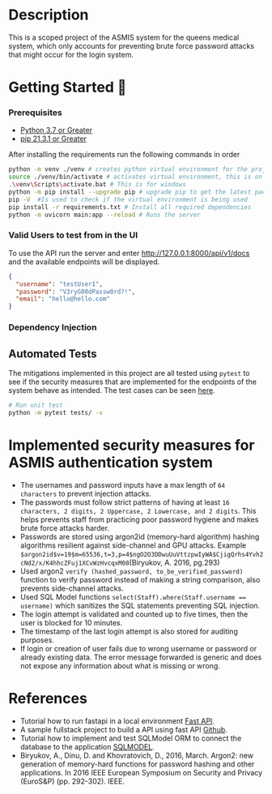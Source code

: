 # Description

This is a scoped project of the ASMIS system for the queens medical system, which only accounts for preventing brute
force
password attacks that might occur for the login system.

# Getting Started 🚀

### Prerequisites
* <a href=https://www.python.org/downloads/release/python-370/> Python 3.7 or Greater</a>
* <a href=https://pip.pypa.io/en/stable/installation/> pip 21.3.1 or Greater</a>

After installing the requirements run the following commands in order
```bash
python -m venv ./venv # creates python virtual environment for the project
source ./venv/bin/activate # activates virtual environment, this is on mac or linux
.\venv\Scripts\activate.bat # This is for windows
python -m pip install --upgrade pip # upgrade pip to get the latest packages
pip -V  #Is used to check if the virtual environment is being used 
pip install -r requirements.txt # Install all required dependencies
python -m uvicorn main:app --reload # Runs the server
```

### Valid Users to test from in the UI

To use the API run the server and enter http://127.0.0.1:8000/api/v1/docs and the available endpoints will be displayed.

```json
{
  "username": "testUser1",
  "password": "V3ryG00dPassw0rd?!",
  "email": "hello@hello.com"
}
```

### Dependency Injection

## Automated Tests
The mitigations implemented in this project are all tested using ```pytest``` to see if the security measures that are implemented
for the endpoints of the system behave as intended. The test cases can be seen [here](./tests).

```bash
# Run unit test
python -m pytest tests/ -v 
```
# Implemented security measures for ASMIS authentication system

* The usernames and password inputs have a max length of ```64 characters``` to prevent injection attacks.
* The passwords must follow strict patterns of having at least ```16 characters, 2 digits, 2 Uppercase, 2 Lowercase, and 2 digits```.
This helps prevents staff from practicing poor password hygiene and makes brute force attacks harder.
* Passwords are stored using argon2id (memory-hard algorithm) hashing algorithms resilient against side-channel and GPU attacks.
  Example ```$argon2id$v=19$m=65536,t=3,p=4$ngO2O3DDwuUuVttzpwIyWA$CjigQrhs4Yvh2cNd2/x/K4hhcZFuj1XCvWzHvcqxM08```(Biryukov, A. 2016, pg.293)
* Used argon2 ```verify (hashed_password, to_be_verified_password)``` function to verify password instead of making a
  string comparison, also prevents side-channel attacks.
* Used SQL Model functions ```select(Staff).where(Staff.username == username)``` which sanitizes the SQL statements
  preventing SQL injection.
* The login attempt is validated and counted up to five times, then the user is blocked for 10 minutes.
* The timestamp of the last login attempt is also stored for auditing purposes.
* If login or creation of user fails due to wrong username or password or already existing data. The error message forwarded is generic and does
not expose any information about what is missing or wrong.

# References

* Tutorial how to run fastapi in a local
  environment <a href=https://fastapi.tiangolo.com/tutorial/first-steps/ class="external-link" target="_blank">
  Fast API</a>.
* A sample fullstack project to build a API using fast
  API <a href=https://github.com/scionoftech/FastAPI-Full-Stack-Samples class="external-link" target="_blank">
  Github</a>.
* Tutorial how to implement and test SQLModel ORM to connect the database to the
  application <a href=https://sqlmodel.tiangolo.com/tutorial/fastapi/tests/#configure-the-in-memory-database>
  SQLMODEL</a>.
* Biryukov, A., Dinu, D. and Khovratovich, D., 2016, March. Argon2: new generation of memory-hard functions for password hashing and other applications. In 2016 IEEE European Symposium on Security and Privacy (EuroS&P) (pp. 292-302). IEEE.